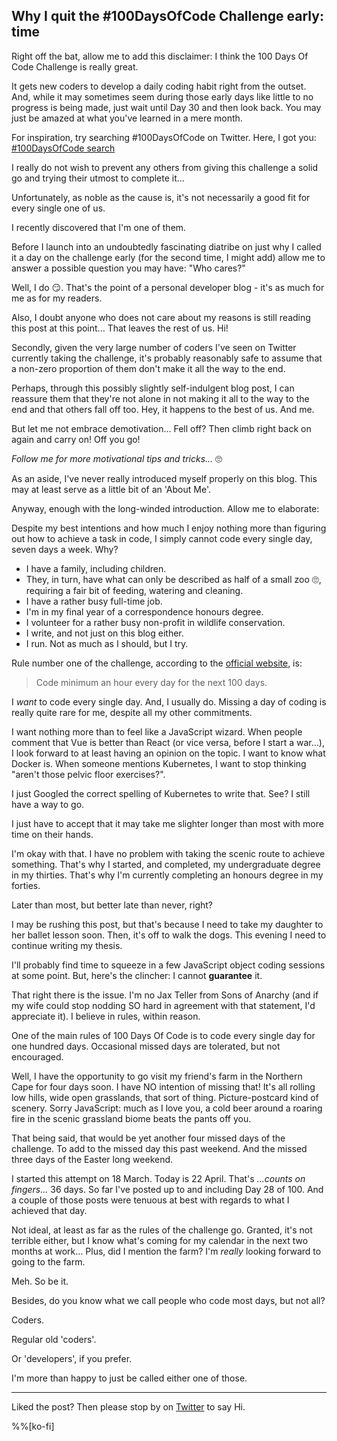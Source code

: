 ## Why I quit the #100DaysOfCode Challenge early: time

Right off the bat, allow me to add this disclaimer: I think the 100 Days Of Code Challenge is really great. 

It gets new coders to develop a daily coding habit right from the outset. And, while it may sometimes seem during those early days like little to no progress is being made, just wait until Day 30 and then look back. You may just be amazed at what you've learned in a mere month.

For inspiration, try searching #100DaysOfCode on Twitter. Here, I got you: [#100DaysOfCode search](https://twitter.com/search?q=%23100daysofcode&src=typed_query)

I really do not wish to prevent any others from giving this challenge a solid go and trying their utmost to complete it...

Unfortunately, as noble as the cause is, it's not necessarily a good fit for every single one of us.

I recently discovered that I'm one of them.

Before I launch into an undoubtedly fascinating diatribe on just why I called it a day on the challenge early (for the second time, I might add) allow me to answer a possible question you may have: "Who cares?"

Well, I do 😏. That's the point of a personal developer blog - it's as much for me as for my readers.

Also, I doubt anyone who does not care about my reasons is still reading this post at this point... That leaves the rest of us. Hi!

Secondly, given the very large number of coders I've seen on Twitter currently taking the challenge, it's probably reasonably safe to assume that a non-zero proportion of them don't make it all the way to the end.

Perhaps, through this possibly slightly self-indulgent blog post, I can reassure them that they're not alone in not making it all to the way to the end and that others fall off too. Hey, it happens to the best of us. And me.

But let me not embrace demotivation... Fell off? Then climb right back on again and carry on! Off you go!

*Follow me for more motivational tips and tricks...* 🙄

As an aside, I've never really introduced myself properly on this blog. This may at least serve as a little bit of an 'About Me'.

Anyway, enough with the long-winded introduction. Allow me to elaborate:

Despite my best intentions and how much I enjoy nothing more than figuring out how to achieve a task in code, I simply cannot code every single day, seven days a week. Why?

* I have a family, including children.
* They, in turn, have what can only be described as half of a small zoo 🙄, requiring a fair bit of feeding, watering and cleaning.
* I have a rather busy full-time job.
* I'm in my final year of a correspondence honours degree.
* I volunteer for a rather busy non-profit in wildlife conservation. 
* I write, and not just on this blog either. 
* I run. Not as much as I should, but I try.

Rule number one of the challenge, according to the [official website](https://www.100daysofcode.com/rules/), is:
> Code minimum an hour every day for the next 100 days.

I *want* to code every single day. And, I usually do. Missing a day of coding is really quite rare for me, despite all my other commitments.

I want nothing more than to feel like a JavaScript wizard. When people comment that Vue is better than React (or vice versa, before I start a war...), I look forward to at least having an opinion on the topic. I want to know what Docker is. When someone mentions Kubernetes, I want to stop thinking "aren't those pelvic floor exercises?".

I just Googled the correct spelling of Kubernetes to write that. See? I still have a way to go.

I just have to accept that it may take me slighter longer than most with more time on their hands.

I'm okay with that. I have no problem with taking the scenic route to achieve something. That's why I started, and completed, my undergraduate degree in my thirties. That's why I'm currently completing an honours degree in my forties.

Later than most, but better late than never, right?

I may be rushing this post, but that's because I need to take my daughter to her ballet lesson soon. Then, it's off to walk the dogs. This evening I need to continue writing my thesis.

I'll probably find time to squeeze in a few JavaScript object coding sessions at some point. But, here's the clincher: I cannot **guarantee** it. 

That right there is the issue. I'm no Jax Teller from Sons of Anarchy (and if my wife could stop nodding SO hard in agreement with that statement, I'd appreciate it). I believe in rules, within reason.

One of the main rules of 100 Days Of Code is to code every single day for one hundred days. Occasional missed days are tolerated, but not encouraged.

Well, I have the opportunity to go visit my friend's farm in the Northern Cape for four days soon. I have NO intention of missing that! It's all rolling low hills, wide open grasslands, that sort of thing. Picture-postcard kind of scenery. Sorry JavaScript: much as I love you, a cold beer around a roaring fire in the scenic grassland biome beats the pants off you.

That being said, that would be yet another four missed days of the challenge. To add to the missed day this past weekend. And the missed three days of the Easter long weekend.

I started this attempt on 18 March. Today is 22 April. That's *...counts on fingers...* 36 days. So far I've posted up to and including Day 28 of 100. And a couple of those posts were tenuous at best with regards to what I achieved that day.

Not ideal, at least as far as the rules of the challenge go. Granted, it's not terrible either, but I know what's coming for my calendar in the next two months at work... Plus, did I mention the farm? I'm *really* looking forward to going to the farm.

Meh. So be it.

Besides, do you know what we call people who code most days, but not all?

Coders. 

Regular old 'coders'.

Or 'developers', if you prefer.

I'm more than happy to just be called either one of those.

---
Liked the post? Then please stop by on [Twitter](https://twitter.com/aldercode) to say Hi. 

%%[ko-fi]